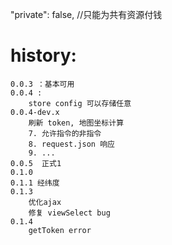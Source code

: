 "private": false, //只能为共有资源付钱

# history:

```
0.0.3 ：基本可用
0.0.4 :
    store config 可以存储任意
0.0.4-dev.x
    刷新 token, 地图坐标计算
    7. 允许指令的非指令
    8. request.json 响应
    9. ...
0.0.5  正式1
0.1.0
0.1.1 经纬度
0.1.3
    优化ajax
    修复 viewSelect bug
0.1.4
    getToken error
```
